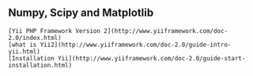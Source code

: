 ## Numpy, Scipy and Matplotlib
    [Yii PHP Framework Version 2](http://www.yiiframework.com/doc-2.0/index.html)
    [what is Yii2](http://www.yiiframework.com/doc-2.0/guide-intro-yii.html)
    [Installation Yii](http://www.yiiframework.com/doc-2.0/guide-start-installation.html)
